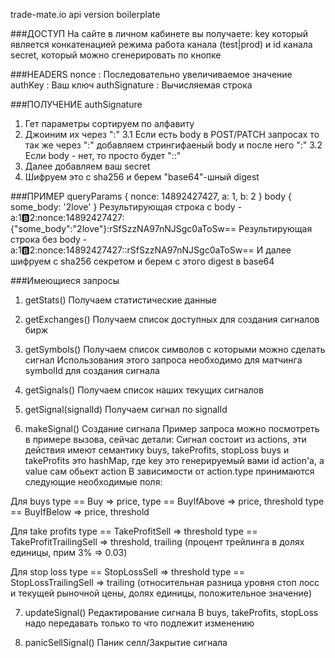 trade-mate.io api version boilerplate

###ДОСТУП
На сайте в личном кабинете вы получаете:
key который является конкатенацией режима работа канала (test|prod) и id канала
secret, который можно сгенерировать по кнопке

###HEADERS
nonce : <number> Последовательно увеличиваемое значение
authKey : <string> Ваш ключ
authSignature : <string> Вычисляемая строка

###ПОЛУЧЕНИЕ authSignature
1. Гет параметры сортируем по алфавиту
2. Джоиним их через ":" 
3.1 Если есть body в POST/PATCH запросах то так же через ":" добавляем стрингифаеный body и после него ":"
3.2 Если body - нет, то просто будет "::"
4. Далее добавляем ваш secret
5. Шифруем это с sha256 и берем "base64"-шный digest

###ПРИМЕР
queryParams { nonce: 14892427427, a: 1, b: 2 }
body { some_body: '2love' }
Результирующая строка с body -   a:1:b:2:nonce:14892427427:{"some_body":"2love"}:rSfSzzNA97nNJSgc0aToSw==
Результирующая строка без body - a:1:b:2:nonce:14892427427::rSfSzzNA97nNJSgc0aToSw==
И далее шифруем с sha256 секретом и берем с этого digest в base64

###Имеющиеся запросы

1. getStats()
Получаем статистические данные


2. getExchanges()
Получаем список доступных для создания сигналов бирж


3. getSymbols()
Получаем список символов с которыми можно сделать сигнал
Использования этого запроса необходимо для матчинга symbolId для создания сигнала


4. getSignals()
Получаем список наших текущих сигналов


5. getSignal(signalId)
Получаем сигнал по signalId


6. makeSignal()
Создание сигнала
Пример запроса можно посмотреть в примере вызова, сейчас детали:
Сигнал состоит из actions, эти действия имеют семантику buys, takeProfits, stopLoss
buys и takeProfits это hashMap, где key это генерируемый вами id action'а, а value сам обьект action
В зависимости от action.type принимаются следующие необходимые поля:

Для buys
type == Buy => price, 
type == BuyIfAbove => price, threshold
type == BuyIfBelow => price, threshold

Для take profits
type == TakeProfitSell => threshold
type == TakeProfitTrailingSell => threshold, trailing (процент трейлинга в долях единицы, прим 3% => 0.03)

Для stop loss
type == StopLossSell => threshold
type == StopLossTrailingSell => trailing (относительная разница уровня стоп лосс и текущей рыночной цены, долях единицы, положительное значение)


7. updateSignal()
Редактирование сигнала
В buys, takeProfits, stopLoss надо передавать только то что подлежит изменению


8. panicSellSignal()
Паник селл/Закрытие сигнала

